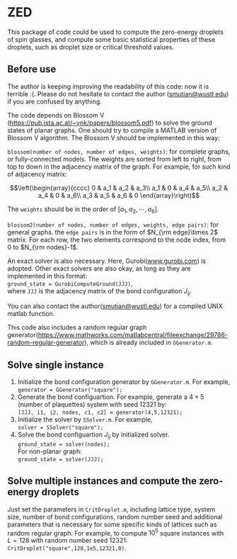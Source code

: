 # ZED
This package of code could be used to compute the zero-energy droplets of spin glasses, and compute some basic statistical properties of these droplets, such as droplet size or critical threshold values.
## Before use
The author is keeping improving the readability of this code: now it is terrible :(. Please do not hesitate to contact the author (smutian@wustl.edu) if you are confused by anything.

The code depends on Blossom V (https://pub.ista.ac.at/~vnk/papers/blossom5.pdf) to solve the ground states of planar graphs. One should try to compile a MATLAB version of Blossom V algorithm. 
The Blossom V should be implemented in this way:

`blossom(number of nodes, number of edges, weights)`: for complete graphs, or fully-connected models. The weights are sorted from left to right, from top to down in the adjacency matrix of the graph. For example, for such kind of adjacency matrix:
```math
\left(\begin{array}{cccc} 
0 & a_1 & a_2 & a_3\\ 
a_1 & 0 & a_4 & a_5\\ 
a_2 & a_4 & 0 & a_6\\ 
a_3 & a_5 & a_6 & 0
\end{array}\right)
```
The `weights` should be  in the order of $[a_1,a_2,\cdots,a_6]$.

`blossom2(number of nodes, number of edges, weights, edge pairs)`: for general graphs. the `edge pairs` is in the form of $N_{\rm edge}\times 2$ matrix. For each row, the two elements correspond to the node index, from $0$ to $N_{\rm nodes}-1$.

An exact solver is also necessary. Here, Gurobi(www.gurobi.com) is adopted. Other exact solvers are also okay, as long as they are implemented in this format:  
`ground_state = GurobiComputeGround(JJJ)`,   
where `JJJ` is the adjacency matrix of the bond configuration $J_{ij}$.

You can also contact the author(smutian@wustl.edu) for a compiled UNIX matlab function.

This code also includes a random regular graph generator(https://www.mathworks.com/matlabcentral/fileexchange/29786-random-regular-generator), which is already included in `GGenerator.m`.

## Solve single instance
  1. Initialize the bond configuration generator by `GGenerator.m`. For example,     
  `generator = GGenerator("square");`
  2. Generate the bond configuartion. For example, generate a $4\times 5$ (number of plaquettes) system with seed $12321$ by:   
   `[JJJ, i1, i2, nodes, c1, c2] = generator(4,5,12321);`   
  3. Initialize the solver by `SSolver.m`. For example,    
   `solver = SSolver("square");`
  4. Solve the bond configuartion $J_{ij}$ by initialized solver.   
   `ground_state = solver(nodes);`   
  For non-planar graph:   
  `ground_state = solver(JJJ);`
## Solve multiple instances and compute the zero-energy droplets
Just set the parameters in `CritDroplet.m`, including lattice type, system size, number of bond configurations, random number seed and additional parameters that is necessary for some specific kinds of lattices such as random regular graph. For example, to compute $10^5$ square instances with $L=128$ with random number seed $12321$:     
`CritDroplet("square",128,1e5,12321,0)`.
